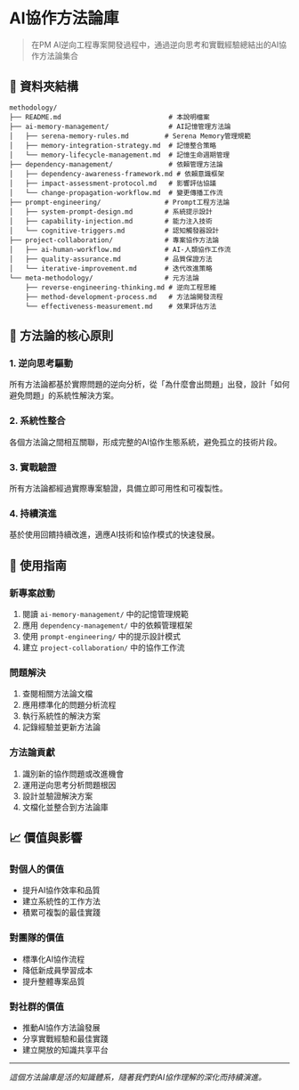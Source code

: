# AI協作方法論庫

> 在PM AI逆向工程專案開發過程中，通過逆向思考和實戰經驗總結出的AI協作方法論集合

## 📁 資料夾結構

```
methodology/
├── README.md                           # 本說明檔案
├── ai-memory-management/               # AI記憶管理方法論
│   ├── serena-memory-rules.md         # Serena Memory管理規範
│   ├── memory-integration-strategy.md  # 記憶整合策略
│   └── memory-lifecycle-management.md  # 記憶生命週期管理
├── dependency-management/              # 依賴管理方法論
│   ├── dependency-awareness-framework.md # 依賴意識框架
│   ├── impact-assessment-protocol.md   # 影響評估協議
│   └── change-propagation-workflow.md  # 變更傳播工作流
├── prompt-engineering/                # Prompt工程方法論
│   ├── system-prompt-design.md        # 系統提示設計
│   ├── capability-injection.md        # 能力注入技術
│   └── cognitive-triggers.md          # 認知觸發器設計
├── project-collaboration/             # 專案協作方法論
│   ├── ai-human-workflow.md           # AI-人類協作工作流
│   ├── quality-assurance.md           # 品質保證方法
│   └── iterative-improvement.md       # 迭代改進策略
└── meta-methodology/                  # 元方法論
    ├── reverse-engineering-thinking.md # 逆向工程思維
    ├── method-development-process.md   # 方法論開發流程
    └── effectiveness-measurement.md    # 效果評估方法
```

## 🎯 方法論的核心原則

### 1. 逆向思考驅動
所有方法論都基於實際問題的逆向分析，從「為什麼會出問題」出發，設計「如何避免問題」的系統性解決方案。

### 2. 系統性整合
各個方法論之間相互關聯，形成完整的AI協作生態系統，避免孤立的技術片段。

### 3. 實戰驗證
所有方法論都經過實際專案驗證，具備立即可用性和可複製性。

### 4. 持續演進
基於使用回饋持續改進，適應AI技術和協作模式的快速發展。

## 🚀 使用指南

### 新專案啟動
1. 閱讀 `ai-memory-management/` 中的記憶管理規範
2. 應用 `dependency-management/` 中的依賴管理框架
3. 使用 `prompt-engineering/` 中的提示設計模式
4. 建立 `project-collaboration/` 中的協作工作流

### 問題解決
1. 查閱相關方法論文檔
2. 應用標準化的問題分析流程
3. 執行系統性的解決方案
4. 記錄經驗並更新方法論

### 方法論貢獻
1. 識別新的協作問題或改進機會
2. 運用逆向思考分析問題根因
3. 設計並驗證解決方案
4. 文檔化並整合到方法論庫

## 📈 價值與影響

### 對個人的價值
- 提升AI協作效率和品質
- 建立系統性的工作方法
- 積累可複製的最佳實踐

### 對團隊的價值
- 標準化AI協作流程
- 降低新成員學習成本
- 提升整體專案品質

### 對社群的價值
- 推動AI協作方法論發展
- 分享實戰經驗和最佳實踐
- 建立開放的知識共享平台

---

*這個方法論庫是活的知識體系，隨著我們對AI協作理解的深化而持續演進。*